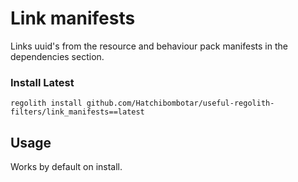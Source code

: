# Link manifests
Links uuid's from the resource and behaviour pack manifests in the dependencies section.

### Install Latest
```
regolith install github.com/Hatchibombotar/useful-regolith-filters/link_manifests==latest
```

## Usage
Works by default on install.